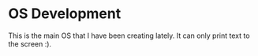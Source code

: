 # OS Development

This is the main OS that I have been creating lately. It can only print text to the screen :).

